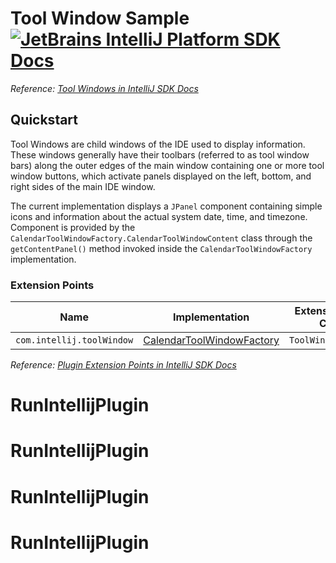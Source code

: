 # Tool Window Sample [![JetBrains IntelliJ Platform SDK Docs](https://jb.gg/badges/docs.svg)][docs]
*Reference: [Tool Windows in IntelliJ SDK Docs][docs:tool_windows]*

## Quickstart

Tool Windows are child windows of the IDE used to display information.
These windows generally have their toolbars (referred to as tool window bars) along the outer edges of the main window containing one or more tool window buttons, which activate panels displayed on the left, bottom, and right sides of the main IDE window.

The current implementation displays a `JPanel` component containing simple icons and information about the actual system date, time, and timezone.
Component is provided by the `CalendarToolWindowFactory.CalendarToolWindowContent` class through the `getContentPanel()` method invoked inside the `CalendarToolWindowFactory` implementation.

### Extension Points

| Name                      | Implementation                                              | Extension Point Class |
|---------------------------|-------------------------------------------------------------|-----------------------|
| `com.intellij.toolWindow` | [CalendarToolWindowFactory][file:CalendarToolWindowFactory] | `ToolWindowFactory`   |

*Reference: [Plugin Extension Points in IntelliJ SDK Docs][docs:ep]*


[docs]: https://plugins.jetbrains.com/docs/intellij/
[docs:tool_windows]: https://plugins.jetbrains.com/docs/intellij/tool-windows.html
[docs:ep]: https://plugins.jetbrains.com/docs/intellij/plugin-extensions.html

[file:CalendarToolWindowFactory]: ./src/main/java/org/intellij/sdk/toolWindow/CalendarToolWindowFactory.java
# RunIntellijPlugin
# RunIntellijPlugin
# RunIntellijPlugin
# RunIntellijPlugin
